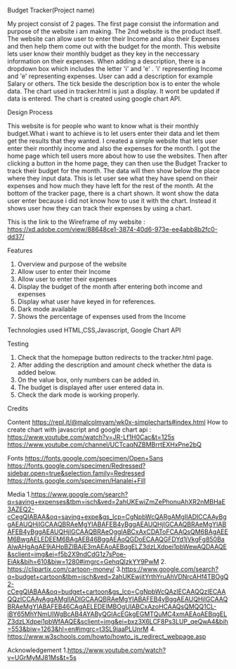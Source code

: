 Budget Tracker(Project name)

My project consist of 2 pages. The first page consist the information and purpose of the website i am making. The 2nd website is the product itself.
The website can allow user to enter their Income and also their Expenses and then help them come out with the budget for the month. This website lets user
know their monthly budget as they key in the neccessary information on their expenses. When adding a description, there is a dropdown box which includes the
letter 'i' and 'e' . 'i' representing Income and 'e' representing expenses. User can add a description for example Salary or others. The tick beside the 
description box is to enter the whole data. The chart used in tracker.html is just a display. It wont be updated if data is entered. The chart is created
using google chart API. 

Design Process

This website is for people who want to know what is their monthly budget.What i want to achieve is to let users enter their data and let them get the results
that they wanted. I created a simple website that lets user enter their monthly income and also the expenses for the month. I got the home page which tell 
users more about how to use the websites. Then after clicking a button in the home page, they can then use the Budget Tracker to track their budget for the
month. The data will then show below the place where they input data. This is let user see what they have spend on their expenses and how much they have left
for the rest of the month. At the bottom of the tracker page, there is a chart shown. It wont show the data user enter because i did not know how to use it
with the chart. Instead it shows user how they can track their expenses by using a chart.

This is the link to the Wireframe of my website : https://xd.adobe.com/view/88648ce1-3874-40d6-973e-ee4abb8b2fc0-dd37/


Features
1. Overview and purpose of the website
2. Allow user to enter their Income
3. Allow user to enter their expenses
4. Display the budget of the month after entering both income and expenses
5. Display what user have keyed in for references.
6. Dark mode available
7. Shows the percentage of expenses used from the Income
	


Technologies used
HTML,CSS,Javascript, Google Chart API

Testing
1. Check that the homepage button redirects to the tracker.html page.
2. After adding the description and amount check whether the data is added below.
3. On the value box, only numbers can be added in.
4. The budget is displayed after user entered data in.
5. Check the dark mode is working properly.

Credits

Content
https://repl.it/@malcolmyam/wk0x-simplecharts#index.html
How to create chart with javascript and google chart api : https://www.youtube.com/watch?v=JR-Lf1H0Cac&t=125s
https://www.youtube.com/channel/UCTcaqNZBMBrrtEXHxPne2bQ

Fonts
https://fonts.google.com/specimen/Open+Sans
https://fonts.google.com/specimen/Redressed?sidebar.open=true&selection.family=Redressed
https://fonts.google.com/specimen/Hanalei+Fill

Media
1.https://www.google.com/search?q=saving+expenses&tbm=isch&ved=2ahUKEwiZmZePhonuAhXR2nMBHaE3AZEQ2-cCegQIABAA&oq=saving+expe&gs_lcp=CgNpbWcQARgAMgIIADICCAAyBggAEAUQHjIGCAAQBRAeMgYIABAFEB4yBggAEAUQHjIGCAAQBRAeMgYIABAFEB4yBggAEAUQHjIGCAAQBRAeOggIABCxAxCDAToFCAAQsQM6BAgAEEM6BwgAELEDEEM6BAgAEB46BggAEAoQGDoECAAQGFDYd1jVkgFg850BaAlwAHgAgAE9iAHpBZIBAjE3mAEAoAEBqgELZ3dzLXdpei1pbWewAQDAAQE&sclient=img&ei=f5b2X9ndCdG1z7sPoe-EiAk&bih=610&biw=1280#imgrc=GehqQlzkYY9PwM
2. https://clipartix.com/cartoon-money/
3.https://www.google.com/search?q=budget+cartoon&tbm=isch&ved=2ahUKEwjitYrthYruAhVDNrcAHf4TBOgQ2-cCegQIABAA&oq=budget+cartoon&gs_lcp=CgNpbWcQAzIECAAQQzIECAAQQzICCAAyAggAMgIIADIGCAAQBRAeMgYIABAFEB4yBggAEAUQHjIGCAAQBRAeMgYIABAFEB46CAgAELEDEIMBOgUIABCxAzoHCAAQsQMQQ1CL-iBY65MhYNmUIWgBcAB4AYAByQGIAcEGkgEGMTQuMC4xmAEAoAEBqgELZ3dzLXdpei1pbWfAAQE&sclient=img&ei=bxz3X6LCF8Ps3LUP_qeQwA4&bih=553&biw=1263&hl=en#imgrc=t3SL9iaaPLUnrM
4. https://www.w3schools.com/howto/howto_js_redirect_webpage.asp



Acknowledgement
1.https://www.youtube.com/watch?v=UGrMyMJ81Ms&t=5s
